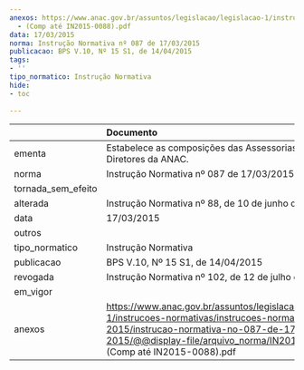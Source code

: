 ```yaml
---
anexos: https://www.anac.gov.br/assuntos/legislacao/legislacao-1/instrucoes-normativas/instrucoes-normativas-2015/instrucao-normativa-no-087-de-17-03-2015/@@display-file/arquivo_norma/IN2015-0087
  - (Comp até IN2015-0088).pdf
data: 17/03/2015
norma: Instrução Normativa nº 087 de 17/03/2015
publicacao: BPS V.10, Nº 15 S1, de 14/04/2015
tags:
- ''
tipo_normatico: Instrução Normativa
hide: 
- toc 
 
---
```


|                    | Documento                                                                                                                                                                                                                |
|:-------------------|:-------------------------------------------------------------------------------------------------------------------------------------------------------------------------------------------------------------------------|
| ementa             | Estabelece as composições das Assessorias dos Diretores da ANAC.                                                                                                                                                         |
| norma              | Instrução Normativa nº 087 de 17/03/2015                                                                                                                                                                                 |
| tornada_sem_efeito |                                                                                                                                                                                                                          |
| alterada           | Instrução Normativa nº 88, de 10 de junho de 2015.                                                                                                                                                                       |
| data               | 17/03/2015                                                                                                                                                                                                               |
| outros             |                                                                                                                                                                                                                          |
| tipo_normatico     | Instrução Normativa                                                                                                                                                                                                      |
| publicacao         | BPS V.10, Nº 15 S1, de 14/04/2015                                                                                                                                                                                        |
| revogada           | Instrução Normativa nº 102, de 12 de julho de 2016.                                                                                                                                                                      |
| em_vigor           |                                                                                                                                                                                                                          |
| anexos             | https://www.anac.gov.br/assuntos/legislacao/legislacao-1/instrucoes-normativas/instrucoes-normativas-2015/instrucao-normativa-no-087-de-17-03-2015/@@display-file/arquivo_norma/IN2015-0087 - (Comp até IN2015-0088).pdf |